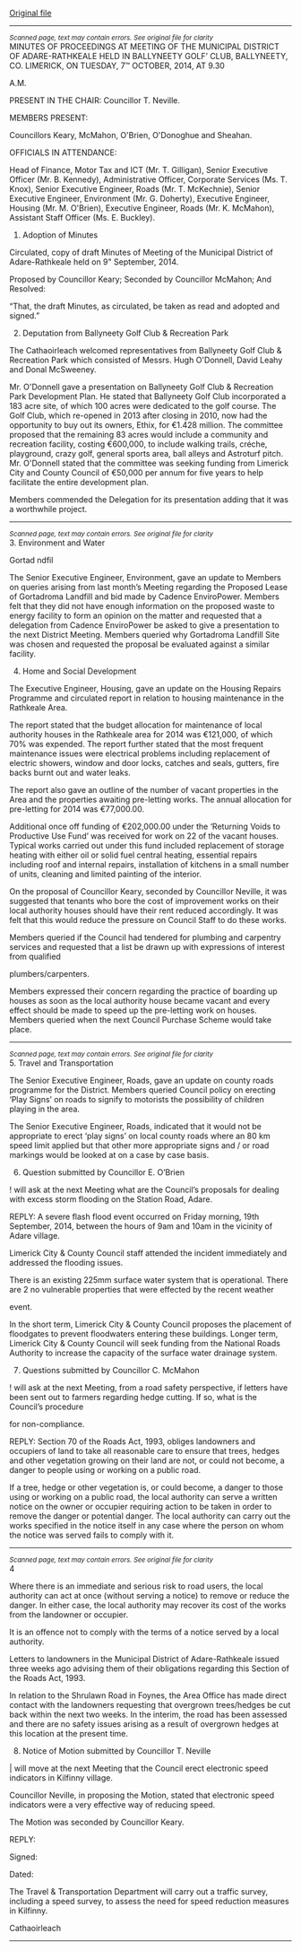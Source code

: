 [Original file](https://www.limerick.ie/sites/default/files/media/documents/2017-07/minutes_of_meeting_-_municipal_district_of_adare-rathkeale_-_7th_october_2014.pdf)

---
*<small>Scanned page, text may contain errors. See original file for clarity</small>*  
MINUTES OF PROCEEDINGS AT MEETING OF THE MUNICIPAL DISTRICT
OF ADARE-RATHKEALE HELD IN BALLYNEETY GOLF’ CLUB,
BALLYNEETY, CO. LIMERICK, ON TUESDAY, 7™ OCTOBER, 2014, AT 9.30

A.M.

PRESENT IN THE CHAIR: Councillor T. Neville.

MEMBERS PRESENT:

Councillors Keary, McMahon, O'Brien, O'Donoghue and Sheahan.

OFFICIALS IN ATTENDANCE:

Head of Finance, Motor Tax and ICT (Mr. T. Gilligan), Senior Executive Officer (Mr. B.
Kennedy), Administrative Officer, Corporate Services (Ms. T. Knox), Senior Executive
Engineer, Roads (Mr. T. McKechnie), Senior Executive Engineer, Environment (Mr. G.
Doherty), Executive Engineer, Housing (Mr. M. O'Brien), Executive Engineer, Roads (Mr.
K. McMahon), Assistant Staff Officer (Ms. E. Buckley).

1. Adoption of Minutes

Circulated, copy of draft Minutes of Meeting of the Municipal District of Adare-Rathkeale
held on 9" September, 2014.

Proposed by Councillor Keary;
Seconded by Councillor McMahon;
And Resolved:

“That, the draft Minutes, as circulated, be taken as read and adopted and signed.”

2. Deputation from Ballyneety Golf Club & Recreation Park

The Cathaoirleach welcomed representatives from Ballyneety Golf Club & Recreation Park
which consisted of Messrs. Hugh O'Donnell, David Leahy and Donal McSweeney.

Mr. O'Donnell gave a presentation on Ballyneety Golf Club & Recreation Park
Development Plan. He stated that Ballyneety Golf Club incorporated a 183 acre site, of
which 100 acres were dedicated to the golf course. The Golf Club, which re-opened in
2013 after closing in 2010, now had the opportunity to buy out its owners, Ethix, for €1.428
million. The committee proposed that the remaining 83 acres would include a community
and recreation facility, costing €600,000, to include walking trails, créche, playground,
crazy golf, general sports area, ball alleys and Astroturf pitch. Mr. O'Donnell stated that
the committee was seeking funding from Limerick City and County Council of €50,000 per
annum for five years to help facilitate the entire development plan.

Members commended the Delegation for its presentation adding that it was a worthwhile
project.


---
*<small>Scanned page, text may contain errors. See original file for clarity</small>*  
3. Environment and Water

Gortad ndfil

The Senior Executive Engineer, Environment, gave an update to Members on queries
arising from last month’s Meeting regarding the Proposed Lease of Gortadroma Landfill
and bid made by Cadence EnviroPower. Members felt that they did not have enough
information on the proposed waste to energy facility to form an opinion on the matter and
requested that a delegation from Cadence EnviroPower be asked to give a presentation to
the next District Meeting. Members queried why Gortadroma Landfill Site was chosen and
requested the proposal be evaluated against a similar facility.

4. Home and Social Development

The Executive Engineer, Housing, gave an update on the Housing Repairs Programme
and circulated report in relation to housing maintenance in the Rathkeale Area.

The report stated that the budget allocation for maintenance of local authority houses in
the Rathkeale area for 2014 was €121,000, of which 70% was expended. The report
further stated that the most frequent maintenance issues were electrical problems
including replacement of electric showers, window and door locks, catches and seals,
gutters, fire backs burnt out and water leaks.

The report also gave an outline of the number of vacant properties in the Area and the
properties awaiting pre-letting works. The annual allocation for pre-letting for 2014 was
€77,000.00.

Additional once off funding of €202,000.00 under the ‘Returning Voids to Productive Use
Fund’ was received for work on 22 of the vacant houses. Typical works carried out under
this fund included replacement of storage heating with either oil or solid fuel central
heating, essential repairs including roof and internal repairs, installation of kitchens in a
small number of units, cleaning and limited painting of the interior.

On the proposal of Councillor Keary, seconded by Councillor Neville, it was suggested that
tenants who bore the cost of improvement works on their local authority houses should
have their rent reduced accordingly. It was felt that this would reduce the pressure on
Council Staff to do these works.

Members queried if the Council had tendered for plumbing and carpentry services and
requested that a list be drawn up with expressions of interest from qualified

plumbers/carpenters.

Members expressed their concern regarding the practice of boarding up houses as soon
as the local authority house became vacant and every effect should be made to speed up
the pre-letting work on houses. Members queried when the next Council Purchase
Scheme would take place.


---
*<small>Scanned page, text may contain errors. See original file for clarity</small>*  
5. Travel and Transportation

The Senior Executive Engineer, Roads, gave an update on county roads programme for
the District. Members queried Council policy on erecting ‘Play Signs’ on roads to signify to
motorists the possibility of children playing in the area.

The Senior Executive Engineer, Roads, indicated that it would not be appropriate to erect
‘play signs’ on local county roads where an 80 km speed limit applied but that other more
appropriate signs and / or road markings would be looked at on a case by case basis.

6. Question submitted by Councillor E. O’Brien

! will ask at the next Meeting what are the Council’s proposals for dealing with
excess storm flooding on the Station Road, Adare.

REPLY: A severe flash flood event occurred on Friday morning, 19th September,
2014, between the hours of 9am and 10am in the vicinity of Adare village.

Limerick City & County Council staff attended the incident immediately and
addressed the flooding issues.

There is an existing 225mm surface water system that is operational. There
are 2 no vulnerable properties that were effected by the recent weather

event.

In the short term, Limerick City & County Council proposes the placement of
floodgates to prevent floodwaters entering these buildings. Longer term,
Limerick City & County Council will seek funding from the National Roads
Authority to increase the capacity of the surface water drainage system.

7. Questions submitted by Councillor C. McMahon

! will ask at the next Meeting, from a road safety perspective, if letters have been
sent out to farmers regarding hedge cutting. If so, what is the Council’s procedure

for non-compliance.

REPLY: Section 70 of the Roads Act, 1993, obliges landowners and occupiers of land
to take all reasonable care to ensure that trees, hedges and other vegetation
growing on their land are not, or could not become, a danger to people using
or working on a public road.

If a tree, hedge or other vegetation is, or could become, a danger to those
using or working on a public road, the local authority can serve a written
notice on the owner or occupier requiring action to be taken in order to
remove the danger or potential danger. The local authority can carry out the
works specified in the notice itself in any case where the person on whom
the notice was served fails to comply with it.


---
*<small>Scanned page, text may contain errors. See original file for clarity</small>*  
4

Where there is an immediate and serious risk to road users, the local
authority can act at once (without serving a notice) to remove or reduce the
danger. In either case, the local authority may recover its cost of the works
from the landowner or occupier.

It is an offence not to comply with the terms of a notice served by a local
authority.

Letters to landowners in the Municipal District of Adare-Rathkeale issued
three weeks ago advising them of their obligations regarding this Section of
the Roads Act, 1993.

In relation to the Shrulawn Road in Foynes, the Area Office has made direct
contact with the landowners requesting that overgrown trees/hedges be cut
back within the next two weeks. In the interim, the road has been assessed
and there are no safety issues arising as a result of overgrown hedges at this
location at the present time.

8. Notice of Motion submitted by Councillor T. Neville

| will move at the next Meeting that the Council erect electronic speed indicators in
Kilfinny village.

Councillor Neville, in proposing the Motion, stated that electronic speed indicators were a
very effective way of reducing speed.

The Motion was seconded by Councillor Keary.

REPLY:

Signed:

Dated:

The Travel & Transportation Department will carry out a traffic survey,
including a speed survey, to assess the need for speed reduction measures
in Kilfinny.

Cathaoirleach


---
